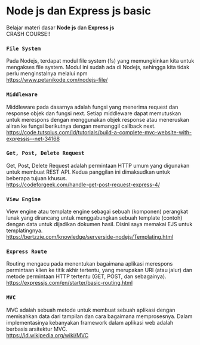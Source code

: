 # Node js dan Express js basic
Belajar materi dasar <b>Node js</b> dan <b>Express js</b><br>
CRASH COURSE!!

### ```File System```
Pada Nodejs, terdapat modul file system (fs) yang memungkinkan kita untuk mengakses file system. Modul ini sudah ada di Nodejs, sehingga kita tidak perlu menginstalnya melalui npm
<br>
https://www.petanikode.com/nodejs-file/

### ```Middleware```
Middleware pada dasarnya adalah fungsi yang menerima request dan response objek dan fungsi next. Setiap middleware dapat memutuskan untuk merespons dengan menggunakan objek response atau meneruskan aliran ke fungsi berikutnya dengan memanggil callback next.
<br>
https://code.tutsplus.com/id/tutorials/build-a-complete-mvc-website-with-expressjs--net-34168

### ```Get, Post, Delete Request```
Get, Post, Delete Request adalah permintaan HTTP umum yang digunakan untuk membuat REST API. Kedua panggilan ini dimaksudkan untuk beberapa tujuan khusus.
<br>
https://codeforgeek.com/handle-get-post-request-express-4/

### ```View Engine```
View engine atau template engine sebagai sebuah (komponen) perangkat lunak yang dirancang untuk menggabungkan sebuah template (contoh) dengan data untuk dijadikan dokumen hasil.
Disini saya memakai EJS untuk templatingnya.
<br>
https://bertzzie.com/knowledge/serverside-nodejs/Templating.html

### ```Express Route```
Routing mengacu pada menentukan bagaimana aplikasi merespons permintaan klien ke titik akhir tertentu, yang merupakan URI (atau jalur) dan metode permintaan HTTP tertentu (GET, POST, dan sebagainya).
<br>
https://expressjs.com/en/starter/basic-routing.html
### ```MVC```
MVC adalah sebuah metode untuk membuat sebuah aplikasi dengan memisahkan data dari tampilan dan cara bagaimana memprosesnya. Dalam implementasinya kebanyakan framework dalam aplikasi web adalah berbasis arsitektur MVC.
<br>
https://id.wikipedia.org/wiki/MVC
